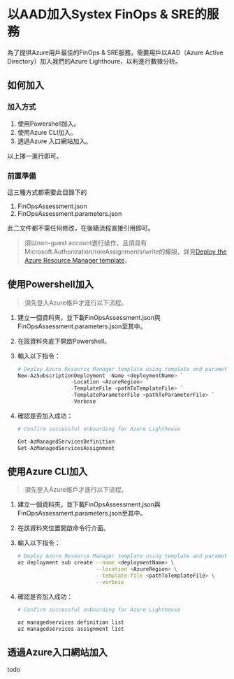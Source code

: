 # 以AAD加入Systex FinOps & SRE的服務

為了提供Azure用戶最佳的FinOps & SRE服務，需要用戶以AAD（Azure Active Directory）加入我們的Azure Lighthoure，以利進行數據分析。

## 如何加入

### 加入方式

1. 使用Powershell加入。
2. 使用Azure CLI加入。
3. 透過Azure 入口網站加入。

以上擇一進行即可。

### 前置準備

這三種方式都需要此目錄下的

1. FinOpsAssessment.json
2. FinOpsAssessment.parameters.json

此二文件都不需任何修改，在後續流程直接引用即可。

> 須以non-guest account進行操作，且須具有Microsoft.Authorization/roleAssignments/write的權限，詳見[Deploy the Azure Resource Manager template](https://learn.microsoft.com/en-us/azure/lighthouse/how-to/onboard-customer#deploy-the-azure-resource-manager-template)。

## 使用Powershell加入
> 須先登入Azure帳戶才進行以下流程。
1. 建立一個資料夾，並下載FinOpsAssessment.json與FinOpsAssessment.parameters.json至其中。
2. 在該資料夾底下開啟Powershell。
3. 輸入以下指令：
    
    ```powershell
    # Deploy Azure Resource Manager template using template and parameter file locally
    New-AzSubscriptionDeployment -Name <deploymentName> `
                     -Location <AzureRegion> `
                     -TemplateFile <pathToTemplateFile> `
                     -TemplateParameterFile <pathToParameterFile> `
                     -Verbose
    ```
    
4. 確認是否加入成功：
    
    ```powershell
    # Confirm successful onboarding for Azure Lighthouse
    
    Get-AzManagedServicesDefinition
    Get-AzManagedServicesAssignment
    ```
    

## 使用****Azure CLI****加入
> 須先登入Azure帳戶才進行以下流程。
1. 建立一個資料夾，並下載FinOpsAssessment.json與FinOpsAssessment.parameters.json至其中。
2. 在該資料夾位置開啟命令行介面。
3. 輸入以下指令：
    
    ```bash
    # Deploy Azure Resource Manager template using template and parameter file locally
    az deployment sub create --name <deploymentName> \
                             --location <AzureRegion> \
                             --template-file <pathToTemplateFile> \
                             --verbose
    ```
    
4. 確認是否加入成功：
    
    ```bash
    # Confirm successful onboarding for Azure Lighthouse
    
    az managedservices definition list
    az managedservices assignment list
    ```
    

## 透過Azure入口網站加入

todo
